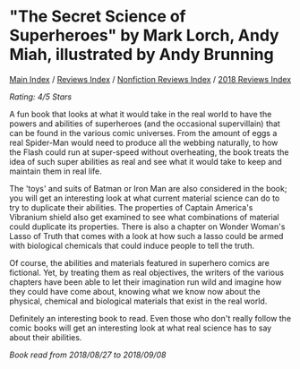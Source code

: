 # "The Secret Science of Superheroes" by Mark Lorch, Andy Miah, illustrated by Andy Brunning

[Main Index](../../../README.md) / [Reviews Index](../../README.md) / [Nonfiction Reviews Index](../README.md) / [2018 Reviews Index](README.md)

*Rating: 4/5 Stars*

A fun book that looks at what it would take in the real world to have the powers and abilities of superheroes (and the occasional supervillain) that can be found in the various comic universes. From the amount of eggs a real Spider-Man would need to produce all the webbing naturally, to how the Flash could run at super-speed without overheating, the book treats the idea of such super abilities as real and see what it would take to keep and maintain them in real life.

The 'toys' and suits of Batman or Iron Man are also considered in the book; you will get an interesting look at what current material science can do to try to duplicate their abilities. The properties of Captain America's Vibranium shield also get examined to see what combinations of material could duplicate its properties. There is also a chapter on Wonder Woman's Lasso of Truth that comes with a look at how such a lasso could be armed with biological chemicals that could induce people to tell the truth.

Of course, the abilities and materials featured in superhero comics are fictional. Yet, by treating them as real objectives, the writers of the various chapters have been able to let their imagination run wild and imagine how they could have come about, knowing what we know now about the physical, chemical and biological materials that exist in the real world.

Definitely an interesting book to read. Even those who don't really follow the comic books will get an interesting look at what real science has to say about their abilities.

*Book read from 2018/08/27 to 2018/09/08*
